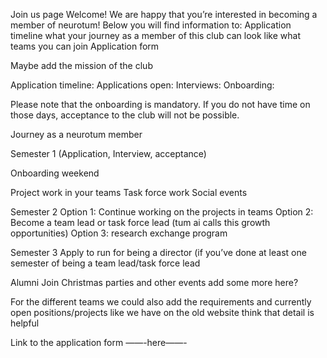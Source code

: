 Join us page 
Welcome! We are happy that you’re interested in becoming a member of neurotum!
Below you will find information to:
Application timeline
what your journey as a member of this club can look like
what teams you can join
Application form

Maybe add the mission of the club 

Application timeline:
Applications open:
Interviews:
Onboarding:

Please note that the onboarding is mandatory. If you do not have time on those days, acceptance to the club will not be possible.


Journey as a neurotum member 

Semester 1 
(Application, Interview, acceptance)

Onboarding weekend 

Project work in your teams 
Task force work 
Social events 

Semester 2
Option 1: Continue working on the projects in teams 
Option 2: Become a team lead or task force lead (tum ai calls this growth opportunities) 
Option 3: research exchange program 

Semester 3
Apply to run for being a director (if you’ve done at least one semester of being a team lead/task force lead 


Alumni 
Join Christmas parties and other events 
add some more here?

For the different teams we could also add the requirements and currently open positions/projects like we have on the old website 
think that detail is helpful


Link to the application form 
——-here——-